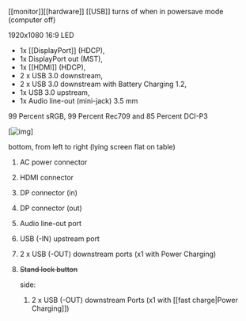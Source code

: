 [[monitor]][[hardware]]
[[USB]] turns of when in powersave mode (computer off)


1920x1080
16:9
LED
- 1x [[DisplayPort]] (HDCP), 
- 1x DisplayPort out (MST), 
- 1x [[HDMI]] (HDCP), 
- 2 x USB 3.0 downstream, 
- 2 x USB 3.0 downstream with Battery Charging 1.2, 
- 1x USB 3.0 upstream, 
- 1x Audio line-out (mini-jack) 3.5 mm

99 Percent sRGB, 99 Percent Rec709 and 85 Percent DCI-P3

[![img](https://m.media-amazon.com/images/S/aplus-media/vc/22d87891-e626-4a2e-8c85-0c6df0c44297.__CR0,0,970,300_PT0_SX970_V1___.jpg)]

bottom, from left to right (lying screen flat on table)
1. AC power connector
   
2. HDMI connector
3. DP connector (in)
4. DP connector (out)
   
5. Audio line-out port
   
6. USB (-IN) upstream port
7. 2 x USB (-OUT) downstream ports (x1 with Power Charging)
8. ~~Stand lock button~~
   
   side:
	1. 2 x USB (-OUT) downstream Ports (x1 with [[fast charge|Power Charging]])
